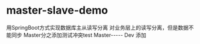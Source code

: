 # master-slave-demo
用SpringBoot方式实现数据库主从读写分离
对业务层上的读写分离，但是数据不能同步
Master分之添加测试冲突test
Master-----
Dev 添加
